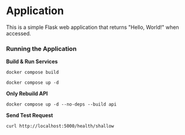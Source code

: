 # Application

This is a simple Flask web application that returns "Hello, World!" when accessed.

### Running the Application

**Build & Run Services**
```
docker compose build
```

```
docker compose up -d
```

**Only Rebuild API**
```
docker compose up -d --no-deps --build api
```

**Send Test Request**
```
curl http://localhost:5000/health/shallow
```
